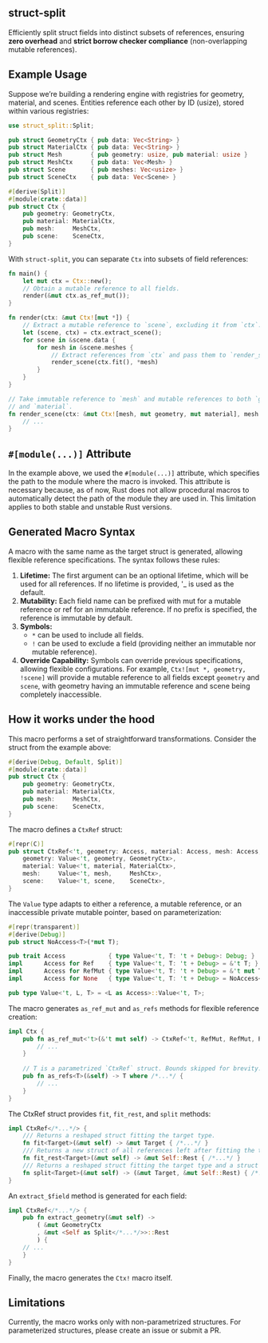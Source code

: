 ## struct-split
Efficiently split struct fields into distinct subsets of references, ensuring **zero overhead** and **strict borrow checker compliance** (non-overlapping mutable references).

## Example Usage
Suppose we’re building a rendering engine with registries for geometry, material, and scenes. Entities reference each other by ID (usize), stored within various registries:

```rust
use struct_split::Split;

pub struct GeometryCtx { pub data: Vec<String> }
pub struct MaterialCtx { pub data: Vec<String> }
pub struct Mesh        { pub geometry: usize, pub material: usize }
pub struct MeshCtx     { pub data: Vec<Mesh> }
pub struct Scene       { pub meshes: Vec<usize> }
pub struct SceneCtx    { pub data: Vec<Scene> }

#[derive(Split)]
#[module(crate::data)]
pub struct Ctx {
    pub geometry: GeometryCtx,
    pub material: MaterialCtx,
    pub mesh:     MeshCtx,
    pub scene:    SceneCtx,
}
```

With `struct-split`, you can separate `Ctx` into subsets of field references:

```rust
fn main() {
    let mut ctx = Ctx::new();
    // Obtain a mutable reference to all fields.
    render(&mut ctx.as_ref_mut());
}

fn render(ctx: &mut Ctx![mut *]) {
    // Extract a mutable reference to `scene`, excluding it from `ctx`.
    let (scene, ctx) = ctx.extract_scene();
    for scene in &scene.data {
        for mesh in &scene.meshes {
            // Extract references from `ctx` and pass them to `render_scene`.
            render_scene(ctx.fit(), *mesh)
        }
    }
}

// Take immutable reference to `mesh` and mutable references to both `geometry` 
// and `material`.
fn render_scene(ctx: &mut Ctx![mesh, mut geometry, mut material], mesh: usize) {
    // ...
}
```

## `#[module(...)]` Attribute
In the example above, we used the `#[module(...)]` attribute, which specifies the path to the module where the macro is invoked. This attribute is necessary because, as of now, Rust does not allow procedural macros to automatically detect the path of the module they are used in. This limitation applies to both stable and unstable Rust versions.

## Generated Macro Syntax
A macro with the same name as the target struct is generated, allowing flexible reference specifications. The syntax follows these rules:

   1. **Lifetime:** The first argument can be an optional lifetime, which will be used for all references. If no lifetime is provided, '_ is used as the default.
   2. **Mutability:** Each field name can be prefixed with mut for a mutable reference or ref for an immutable reference. If no prefix is specified, the reference is immutable by default.
   3. **Symbols:**
      - `*` can be used to include all fields.
      - `!` can be used to exclude a field (providing neither an immutable nor mutable reference).
   4. **Override Capability:** Symbols can override previous specifications, allowing flexible configurations. For example, `Ctx![mut *, geometry, !scene]` will provide a mutable reference to all fields except `geometry` and `scene`, with geometry having an immutable reference and scene being completely inaccessible.


## How it works under the hood
This macro performs a set of straightforward transformations. Consider the struct from the example above:

```rust
#[derive(Debug, Default, Split)]
#[module(crate::data)]
pub struct Ctx {
    pub geometry: GeometryCtx,
    pub material: MaterialCtx,
    pub mesh:     MeshCtx,
    pub scene:    SceneCtx,
}
```

The macro defines a `CtxRef` struct:

```rust
#[repr(C)]
pub struct CtxRef<'t, geometry: Access, material: Access, mesh: Access, scene: Access> {
    geometry: Value<'t, geometry, GeometryCtx>,
    material: Value<'t, material, MaterialCtx>,
    mesh:     Value<'t, mesh,     MeshCtx>,
    scene:    Value<'t, scene,    SceneCtx>,
}
```

The `Value` type adapts to either a reference, a mutable reference, or an inaccessible private mutable pointer, based on parameterization:

```rust
#[repr(transparent)]
#[derive(Debug)]
pub struct NoAccess<T>(*mut T);

pub trait Access            { type Value<'t, T: 't + Debug>: Debug; }
impl      Access for Ref    { type Value<'t, T: 't + Debug> = &'t T; }
impl      Access for RefMut { type Value<'t, T: 't + Debug> = &'t mut T; }
impl      Access for None   { type Value<'t, T: 't + Debug> = NoAccess<T>; }

pub type Value<'t, L, T> = <L as Access>::Value<'t, T>;
```

The macro generates `as_ref_mut` and `as_refs` methods for flexible reference creation:

```rust
impl Ctx {
    pub fn as_ref_mut<'t>(&'t mut self) -> CtxRef<'t, RefMut, RefMut, RefMut, RefMut> {
        // ...
    }
    
    // T is a parametrized `CtxRef` struct. Bounds skipped for brevity.
    pub fn as_refs<T>(&self) -> T where /*...*/ {
        // ...
    }
}
```

The CtxRef struct provides `fit`, `fit_rest`, and `split` methods:

```rust
impl CtxRef</*...*/> {
    /// Returns a reshaped struct fitting the target type.
    fn fit<Target>(&mut self) -> &mut Target { /*...*/ }
    /// Returns a new struct of all references left after fitting the target type.
    fn fit_rest<Target>(&mut self) -> &mut Self::Rest { /*...*/ }
    /// Returns a reshaped struct fitting the target type and a struct of all references left.
    fn split<Target>(&mut self) -> (&mut Target, &mut Self::Rest) { /*...*/ }
}

```

An `extract_$field` method is generated for each field:

```rust
impl CtxRef</*...*/> {
    pub fn extract_geometry(&mut self) -> 
        ( &mut GeometryCtx
        , &mut <Self as Split</*...*/>>::Rest
        ) {
    // ...
    }
}
```

Finally, the macro generates the `Ctx!` macro itself.

## Limitations
Currently, the macro works only with non-parametrized structures. For parameterized structures, please create an issue or submit a PR.
